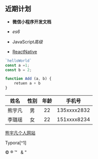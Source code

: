 ## 近期计划

* **微信小程序开发文档**

* *es6*

* JavaScript*高级*

* <u>ReactNative</u>


```javascript
`helloWorld`
const a =1;
const b = 2;
```

~~~javascript
function Add (a, b) {
    retuen a + b
}
~~~

|姓名|性别|年龄|手机号|
|:---:|:---:|:---:|:---:|
|熊宇凡|男|22|135xxxx2832|
|李璐瑶|女|22|151xxxx8234|



[熊宇凡个人网站](http://xiongyufan.com)

Typora[^1]

&copy; &reg; &trade; &nbsp; &amp; &quot; 

